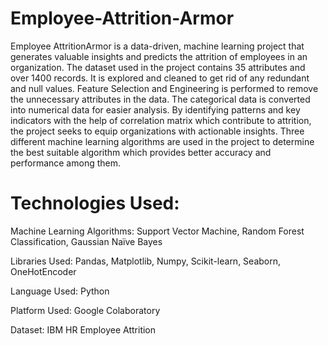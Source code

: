 # Employee-Attrition-Armor

Employee AttritionArmor is a data-driven, machine learning project that generates valuable insights and predicts the attrition of employees in an organization.
The dataset used in the project contains 35 attributes and over 1400 records. It is explored and cleaned to get rid of any redundant and null values.
Feature Selection and Engineering is performed to remove the unnecessary attributes in the data. The categorical data is converted into numerical data for easier analysis.
By identifying patterns and key indicators with the help of correlation matrix which contribute to attrition, the project seeks to equip organizations with actionable insights.
Three different machine learning algorithms are used in the project to determine the best suitable algorithm which provides better accuracy and performance among them.


# Technologies Used:

Machine Learning Algorithms: Support Vector Machine, Random Forest Classification, Gaussian Naïve Bayes

Libraries Used: Pandas, Matplotlib, Numpy, Scikit-learn, Seaborn, OneHotEncoder

Language Used: Python

Platform Used: Google Colaboratory

Dataset: IBM HR  Employee Attrition 
